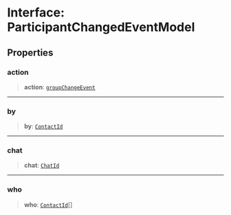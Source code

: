 # Interface: ParticipantChangedEventModel

## Properties

### action

> **action**: [`groupChangeEvent`](/reference/api/model/group-metadata/enumerations/groupChangeEvent.md)

***

### by

> **by**: [`ContactId`](/reference/api/model/aliases/type-aliases/ContactId.md)

***

### chat

> **chat**: [`ChatId`](/reference/api/model/aliases/type-aliases/ChatId.md)

***

### who

> **who**: [`ContactId`](/reference/api/model/aliases/type-aliases/ContactId.md)[]
